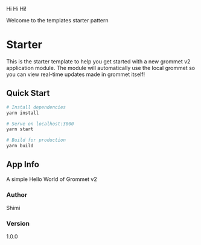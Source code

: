 Hi Hi Hi!

Welcome to the templates starter pattern

# Starter
This is the starter template to help you get started with a new grommet v2 application module. 
The module will automatically use the local grommet so you can view real-time updates made in grommet itself! 

## Quick Start

``` bash
# Install dependencies
yarn install

# Serve on localhost:3000
yarn start

# Build for production
yarn build
```

## App Info
A simple Hello World of Grommet v2
### Author

Shimi

### Version

1.0.0

